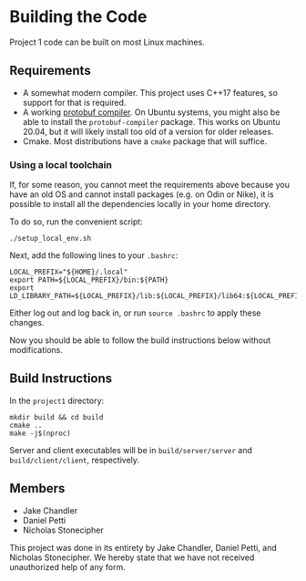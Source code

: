 # Building the Code

Project 1 code can be built on most Linux machines.

## Requirements

- A somewhat modern compiler. This project uses C++17 features, so support for that 
  is required.
- A working [protobuf compiler](https://developers.google.com/protocol-buffers). On
  Ubuntu systems, you might also be able to install the `protobuf-compiler` package.
  This works on Ubuntu 20.04, but it will likely install too old of a version for
  older releases.
- Cmake. Most distributions have a `cmake` package that will suffice.

### Using a local toolchain

If, for some reason, you cannot meet the requirements above because you have an
old OS and cannot install packages (e.g. on Odin or Nike), it is possible to install
all the dependencies locally in your home directory.

To do so, run the convenient script:
```shell
./setup_local_env.sh
```

Next, add the following lines to your `.bashrc`:
```shell
LOCAL_PREFIX="${HOME}/.local"
export PATH=${LOCAL_PREFIX}/bin:${PATH}
export LD_LIBRARY_PATH=${LOCAL_PREFIX}/lib:${LOCAL_PREFIX}/lib64:${LOCAL_PREFIX}/libexec:${LD_LIBRARY_PATH}
```

Either log out and log back in, or run `source .bashrc` to apply these changes.

Now you should be able to follow the build instructions below without modifications.

## Build Instructions

In the `project1` directory:
```shell
mkdir build && cd build
cmake ..
make -j$(nproc)
```

Server and client executables will be in `build/server/server` and 
`build/client/client`, respectively.

## Members

- Jake Chandler 
- Daniel Petti
- Nicholas Stonecipher

This project was done in its entirety by Jake Chandler, Daniel Petti, and Nicholas Stonecipher. We hereby state that we have not received unauthorized help of any form.
